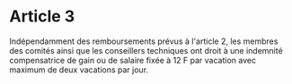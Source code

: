 # Article 3

Indépendamment des remboursements prévus à l'article 2, les membres des comités ainsi que les conseillers techniques ont droit à une indemnité compensatrice de gain ou de salaire fixée à 12 F par vacation avec maximum de deux vacations par jour.
